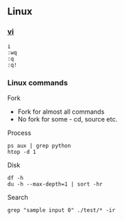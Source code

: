 ## Linux

### [vi](https://www.guru99.com/the-vi-editor.html)
```
i
:wq
:q
:q!
```

### Linux commands

Fork
* Fork for almost all commands
* No fork for some - cd, source etc.

Process
```
ps aux | grep python
htop -d 1
```

Disk
```
df -h
du -h --max-depth=1 | sort -hr
```

Search
```
grep "sample input 0" ./test/* -ir
```
